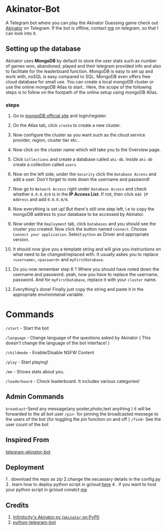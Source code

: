 # Akinator-Bot
A Telegram bot where you can play the Akinator Guessing game
check out [Akinator](https://telegram.me/Akinatorq_bot) on Telegram.
If the bot is offline, contact [me](https://telegram.me/blacknut1803) on telegram, so that I can look into it.





## Setting up the database

Akinator uses **MongoDB** by default to store the user stats such as number of games won, abandoned, played and their telegram provided info and also to facilitate for the leaderboard function. MongoDB is easy to set up and work with, noSQL is easy compared to SQL. MongoDB even offers free cloud database for small use. You can create a local mongoDB cluster or use the online mongoDB Atlas to start.. Here, the scope of the following steps is to follow on the footpath of the online setup using mongoDB Atlas.

### steps

1) Go to [mongoDB official site](https://www.mongodb.com/) and login/register.

2) On the Atlas tab, click `create` to create a new cluster.

3) Now configure the cluster as you want such as the cloud service provider, region, cluster tier etc..

4) Now click on the cluster name which will take you to the Overview page.

5) Click `Collections` and create a database called `aki-db`. Inside `aki-db` create a collection called `users`

6) Now on the left side, under the `Security` click the `Database Access` and add a user. Don't forget to note down the username and password!

7) Now go to `Network Access` right under `Database Access` and check whether `0.0.0.0/0` is in the **IP Access List**. If not, then click `Add IP Address` and add `0.0.0.0/0`.

8) Now everything is set up! But there's still one step left, i.e to copy the mongoDB address to your database to be accessed by Akinator.

9) Now under the `Deployment` tab, click `Databases` and you should see the cluster you created. Now click the button named `Connect`. Choose `Connect your application`. Select `python` as Driver and appropriate version.

10) It should now give you a template string and will give you instructions on what need to be changed/replaced with. It usually askes you to replace `<username>`, `<password>` and `myFirstDatabase`.

11) Do you now remember step 6 ? Where you should have noted down the username and password. yeah, now you have to replace the username, password. And for `myFirstDatabase`, replace it with your `cluster` name.

12) Everything's done! Finally just copy the string and paste it in the appropriate environmenal variable.


 
# Commands
`/start` - Start the bot

`/language` - Change language of the questions asked by Akinator ( This doesn't change the language of the bot interface! )

`/childmode` - Enable/Disable NSFW Content

`/play` - Start playing!

`/me` - Shows stats about you.

`/leaderboard` - Check leaderboard. It includes various categories!
## Admin Commands 
`broadcast`-Send any message(any poster,photo,text anything ) it will be forwarded to the all bot user 
`/pin`- for pinning the broadcasted messege to the users of the bot (for toggling the pin function on and off ) 
`/find`- See the user count of the bot
## Inspired From
[telegram-akinator-bot](https://github.com/adenosinetp10/Akinator-Bot)
## Deployment 
1 . download the repo as zip
 2.change the necassary details in the config.py 
 3 . learn how to deploy python script in gcloud [here](https://youtu.be/lEKp2O7MTfY?si=p2VYayICKKIxieKq)
4 . if you want to host your python script in gcloud conatct [me](https://telegram.me/blacknut1803)
## Credits

 1. [Infiniticity's Akinator.py (`akinator` on PyPI)](https://github.com/Infiniticity/akinator.py)
 2. [python-telegram-bot](https://github.com/python-telegram-bot/python-telegram-bot)
 

